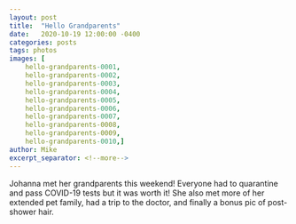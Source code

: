 ```yaml
---
layout: post
title:  "Hello Grandparents"
date:   2020-10-19 12:00:00 -0400
categories: posts
tags: photos
images: [
	hello-grandparents-0001, 
	hello-grandparents-0002,
	hello-grandparents-0003, 
	hello-grandparents-0004,
	hello-grandparents-0005, 
	hello-grandparents-0006,
	hello-grandparents-0007, 
	hello-grandparents-0008,
	hello-grandparents-0009, 
	hello-grandparents-0010,]
author: Mike
excerpt_separator: <!--more-->
---
```

Johanna met her grandparents this weekend! <!--more--> Everyone had to quarantine and pass COVID-19 tests but it was worth it! She also met more of her extended pet family, had a trip to the doctor, and finally a bonus pic of post-shower hair.
